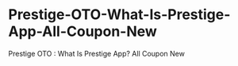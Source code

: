 # Prestige-OTO-What-Is-Prestige-App-All-Coupon-New
Prestige OTO : What Is Prestige App? All Coupon New
